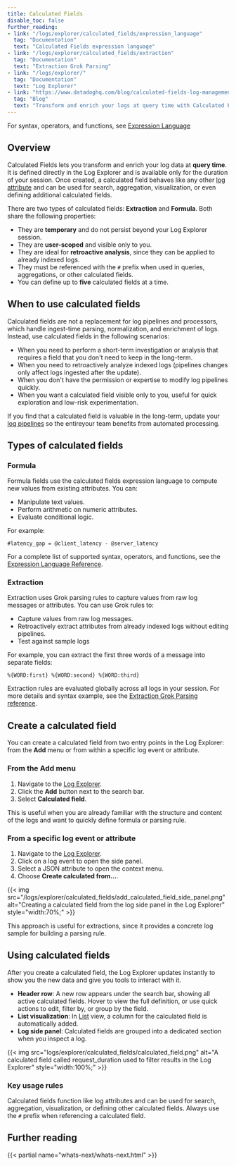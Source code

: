 ```yaml
---
title: Calculated Fields
disable_toc: false
further_reading:
- link: "/logs/explorer/calculated_fields/expression_language"
  tag: "Documentation"
  text: "Calculated Fields expression language"
- link: "/logs/explorer/calculated_fields/extraction"
  tag: "Documentation"
  text: "Extraction Grok Parsing"
- link: "/logs/explorer/"
  tag: "Documentation"
  text: "Log Explorer"
- link: "https://www.datadoghq.com/blog/calculated-fields-log-management-datadog/"
  tag: "Blog"
  text: "Transform and enrich your logs at query time with Calculated Fields"
---
```



<div class="alert alert-info">For syntax, operators, and functions, see <a href="/logs/explorer/calculated_fields/expression_language">Expression Language</a></div>

## Overview

Calculated Fields lets you transform and enrich your log data at **query time**. It is defined directly in the Log Explorer and is available only for the duration of your session. Once created, a calculated field behaves like any other [log attribute][1] and can be used for search, aggregation, visualization, or even defining additional calculated fields.

There are two types of calculated fields: **Extraction** and **Formula**. Both share the following properties:

- They are **temporary** and do not persist beyond your Log Explorer session.
- They are **user-scoped** and visible only to you.
- They are ideal for **retroactive analysis**, since they can be applied to already indexed logs.
- They must be referenced with the `#` prefix when used in queries, aggregations, or other calculated fields.
- You can define up to **five** calculated fields at a time.

## When to use calculated fields

Calculated fields are not a replacement for log pipelines and processors, which handle ingest-time parsing, normalization, and enrichment of logs. Instead, use calculated fields in the following scenarios:

- When you need to perform a short-term investigation or analysis that requires a field that you don't need to keep in the long-term.
- When you need to retroactively analyze indexed logs (pipelines changes only affect logs ingested after the update).
- When you don't have the permission or expertise to modify log pipelines quickly.
- When you want a calculated field visible only to you, useful for quick exploration and low-risk experimentation.

If you find that a calculated field is valuable in the long-term, update your [log pipelines][2] so the entireyour team benefits from automated processing.

## Types of calculated fields

### Formula

Formula fields use the calculated fields expression language to compute new values from existing attributes. You can:
- Manipulate text values.
- Perform arithmetic on numeric attributes.
- Evaluate conditional logic.

For example:
```
#latency_gap = @client_latency - @server_latency
```

For a complete list of supported syntax, operators, and functions, see the [Expression Language Reference][3].

### Extraction

Extraction uses Grok parsing rules to capture values from raw log messages or attributes. You can use Grok rules to:
- Capture values from raw log messages.
- Retroactively extract attributes from already indexed logs without editing pipelines.
- Test against sample logs

For example, you can extract the first three words of a message into separate fields:
```
%{WORD:first} %{WORD:second} %{WORD:third}
```

Extraction rules are evaluated globally across all logs in your session. For more details and syntax example, see the [Extraction Grok Parsing reference][4].

## Create a calculated field

You can create a calculated field from two entry points in the Log Explorer: from the **Add** menu or from within a specific log event or attribute.

### From the Add menu

1. Navigate to the [Log Explorer][5].
1. Click the **Add** button next to the search bar.
1. Select **Calculated field**.

This is useful when you are already familiar with the structure and content of the logs and want to quickly define formula or parsing rule.

### From a specific log event or attribute

1. Navigate to the [Log Explorer][5].
1. Click on a log event to open the side panel.
1. Select a JSON attribute to open the context menu.
1. Choose **Create calculated from...**.

{{< img src="/logs/explorer/calculated_fields/add_calculated_field_side_panel.png" alt="Creating a calculated field from the log side panel in the Log Explorer" style="width:70%;" >}}

This approach is useful for extractions, since it provides a concrete log sample for building a parsing rule.

## Using calculated fields

After you create a calculated field, the Log Explorer updates instantly to show you the new data and give you tools to interact with it.
- **Header row**: A new row appears under the search bar, showing all active calculated fields. Hover to view the full definition, or use quick actions to edit, filter by, or group by the field.
- **List visualization**: In [List][6] view, a column for the calculated field is automatically added.
- **Log side panel**: Calculated fields are grouped into a dedicated section when you inspect a log.

{{< img src="logs/explorer/calculated_fields/calculated_field.png" alt="A calculated field called request_duration used to filter results in the Log Explorer" style="width:100%;" >}}

### Key usage rules

Calculated fields function like log attributes and can be used for search, aggregation, visualization, or defining other calculated fields. Always use the `#` prefix when referencing a calculated field.



## Further reading

{{< partial name="whats-next/whats-next.html" >}}

[1]: /logs/log_configuration/attributes_naming_convention/
[2]: /logs/log_configuration/pipelines/?tab=source
[3]: /logs/explorer/calculated_fields/expression_language/
[4]: /logs/explorer/calculated_fields/extraction
[5]: https://app.datadoghq.com/logs
[6]: /logs/explorer/visualize/#lists
